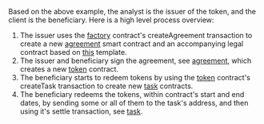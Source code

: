 Based on the above example, the analyst is the issuer of the token, and the client is the beneficiary. Here is a high level process overview:

1. The issuer uses the [factory](AgreementFactory) contract's createAgreement transaction to create a new [agreement](ServiceAgreement) smart contract and an accompanying legal contract based on [this](Consulting-Agreement-Template) template.
1. The issuer and beneficiary sign the agreement, see [agreement](ServiceAgreement), which creates a new [token](ServiceToken) contract.
1. The beneficiary starts to redeem tokens by using the [token](ServiceToken) contract's createTask transaction to create new [task](ServiceTask) contracts.
1. The beneficiary redeems the tokens, within contract's start and end dates, by sending some or all of them to the task's address, and then using it's settle transaction, see [task](ServiceTask).
